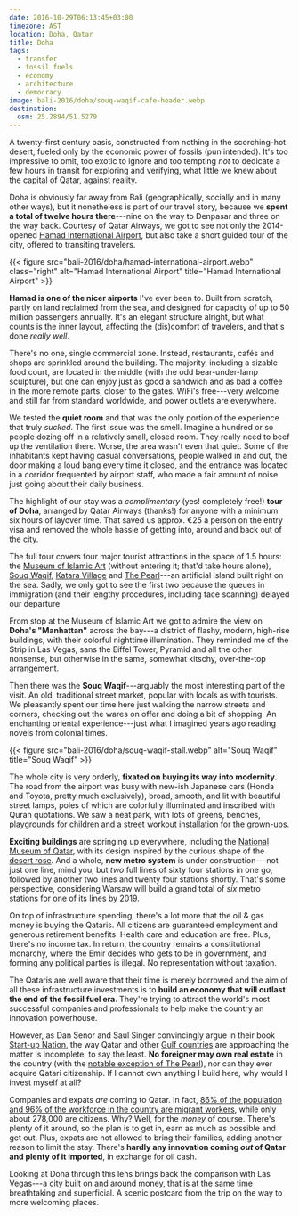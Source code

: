 ```yaml
---
date: 2016-10-29T06:13:45+03:00
timezone: AST
location: Doha, Qatar
title: Doha
tags:
  - transfer
  - fossil fuels
  - economy
  - architecture
  - democracy
image: bali-2016/doha/souq-waqif-cafe-header.webp
destination:
  osm: 25.2894/51.5279
---
```


A twenty-first century oasis, constructed from nothing in the scorching-hot desert, fueled only by the economic power of fossils (pun intended). It's too impressive to omit, too exotic to ignore and too tempting _not_ to dedicate a few hours in transit for exploring and verifying, what little we knew about the capital of Qatar, against reality.

<!--more-->

Doha is obviously far away from Bali (geographically, socially and in many other ways), but it nonetheless is part of our travel story, because we __spent a total of twelve hours there__---nine on the way to Denpasar and three on the way back. Courtesy of Qatar Airways, we got to see not only the 2014-opened [Hamad International Airport](https://dohahamadairport.com/), but also take a short guided tour of the city, offered to transiting travelers.

{{< figure src="bali-2016/doha/hamad-international-airport.webp" class="right" alt="Hamad International Airport" title="Hamad International Airport" >}}

__Hamad is one of the nicer airports__ I've ever been to. Built from scratch, partly on land reclaimed from the sea, and designed for capacity of up to 50 million passengers annually. It's an elegant structure alright, but what counts is the inner layout, affecting the (dis)comfort of travelers, and that's done _really well_.

There's no one, single commercial zone. Instead, restaurants, cafés and shops are sprinkled around the building. The majority, including a sizable food court, are located in the middle (with the odd bear-under-lamp sculpture), but one can enjoy just as good a sandwich and as bad a coffee in the more remote parts, closer to the gates. WiFi's free---very welcome and still far from standard worldwide, and power outlets are everywhere.

We tested the __quiet room__ and that was the only portion of the experience that truly _sucked_. The first issue was the smell. Imagine a hundred or so people dozing off in a relatively small, closed room. They really need to beef up the ventilation there. Worse, the area wasn't even that quiet. Some of the inhabitants kept having casual conversations, people walked in and out, the door making a loud bang every time it closed, and the entrance was located in a corridor frequented by airport staff, who made a fair amount of noise just going about their daily business.

The highlight of our stay was a _complimentary_ (yes! completely free!) __tour of Doha__, arranged by Qatar Airways (thanks!) for anyone with a minimum six hours of layover time. That saved us approx. €25 a person on the entry visa and removed the whole hassle of getting into, around and back out of the city.

The full tour covers four major tourist attractions in the space of 1.5 hours: the [Museum of Islamic Art](http://www.mia.org.qa/en/) (without entering it; that'd take hours alone), [Souq Waqif](https://en.wikipedia.org/wiki/Souq_Waqif), [Katara Village](http://www.katara.net/en) and [The Pearl](http://www.thepearlqatar.com/EN/)---an artificial island built right on the sea. Sadly, we only got to see the first two because the queues in immigration (and their lengthy procedures, including face scanning) delayed our departure.

From stop at the Museum of Islamic Art we got to admire the view on __Doha's "Manhattan"__ across the bay---a district of flashy, modern, high-rise buildings, with their colorful nighttime illumination. They reminded me of the Strip in Las Vegas, sans the Eiffel Tower, Pyramid and all the other nonsense, but otherwise in the same, somewhat kitschy, over-the-top arrangement.

Then there was the __Souq Waqif__---arguably the most interesting part of the visit. An old, traditional street market, popular with locals as with tourists. We pleasantly spent our time here just walking the narrow streets and corners, checking out the wares on offer and doing a bit of shopping. An enchanting oriental experience---just what I imagined years ago reading novels from colonial times.

{{< figure src="bali-2016/doha/souq-waqif-stall.webp" alt="Souq Waqif" title="Souq Waqif" >}}

The whole city is very orderly, __fixated on buying its way into modernity__. The road from the airport was busy with new-ish Japanese cars (Honda and Toyota, pretty much exclusively), broad, smooth, and lit with beautiful street lamps, poles of which are colorfully illuminated and inscribed with Quran quotations. We saw a neat park, with lots of greens, benches, playgrounds for children and a street workout installation for the grown-ups.

__Exciting buildings__ are springing up everywhere, including the [National Museum of Qatar](http://www.qm.org.qa/en/project/national-museum-qatar), with its design inspired by the curious shape of the [desert rose](https://en.wikipedia.org/wiki/Desert_rose_(crystal)). And a whole, __new metro system__ is under construction---not just one line, mind you, but _two_ full lines of sixty four stations in one go, followed by another two lines and twenty four stations shortly. That's some perspective, considering Warsaw will build a grand total of _six_ metro stations for one of its lines by 2019.

On top of infrastructure spending, there's a lot more that the oil & gas money is buying the Qataris. All citizens are guaranteed employment and generous retirement benefits. Health care and education are free. Plus, there's no income tax. In return, the country remains a constitutional monarchy, where the Emir decides who gets to be in government, and forming any political parties is illegal. No representation without taxation.

The Qataris are well aware that their time is merely borrowed and the aim of all these infrastructure investments is to __build an economy that will outlast the end of the fossil fuel era__. They're trying to attract the world's most successful companies and professionals to help make the country an innovation powerhouse.

However, as Dan Senor and Saul Singer convincingly argue in their book [Start-up Nation](https://www.amazon.com/Start-up-Nation-Israels-Economic-Miracle-ebook/dp/B004QZ9P6K/), the way Qatar and other [Gulf countries](https://en.wikipedia.org/wiki/Arab_states_of_the_Persian_Gulf) are approaching the matter is incomplete, to say the least. __No foreigner may own real estate__ in the country (with the [notable exception of The Pearl](http://realestate.theemiratesnetwork.com/developments/qatar/the_pearl.php)), nor can they ever acquire Qatari citizenship. If I cannot own anything I build here, why would I invest myself at all?

Companies and expats _are_ coming to Qatar. In fact, [86% of the population and 96% of the workforce in the country are migrant workers](https://www.jacobinmag.com/2015/04/gulf-states-slave-labor-migrant-workers/), while only about 278,000 are citizens. Why? Well, for the _money_ of course. There's plenty of it around, so the plan is to get in, earn as much as possible and get out. Plus, expats are not allowed to bring their families, adding another reason to limit the stay. There's __hardly any innovation coming _out_ of Qatar and plenty of it imported__, in exchange for oil cash.

Looking at Doha through this lens brings back the comparison with Las Vegas---a city built on and around money, that is at the same time breathtaking and superficial. A scenic postcard from the trip on the way to more welcoming places.
